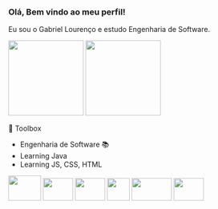 ### Olá, Bem vindo ao meu perfil! 

Eu sou o Gabriel Lourenço e estudo Engenharia de Software.

<div>
    <img height="150em" src="https://github-readme-stats-ten-gilt.vercel.app/api?username=gabrielreisresende&show_icons=true&theme=dracula&count_private=true">
    <img height="150em" src="https://github-readme-stats-ten-gilt.vercel.app/api/top-langs/?username=gabrielreisresende&layout=compact&theme=dracula">
</div>

🧰 Toolbox
  <ul>
     <li>Engenharia de Software 📚</li>
      <li>Learning Java</li>
      <li>Learning JS, CSS, HTML</li>
  </ul>
  <div>
    <img height='50em' width="65" src='https://cdn.worldvectorlogo.com/logos/java-4.svg'>
    <img height='45em' width="60" src="https://cdn.worldvectorlogo.com/logos/logo-javascript.svg">
    <img height='45em' width="60" src="https://cdn.worldvectorlogo.com/logos/html-1.svg">
    <img height='45em' width="45" src='https://cdn.worldvectorlogo.com/logos/css-3.svg'>
    <img height='45em' width="80" src='https://cdn.worldvectorlogo.com/logos/c-1.svg'>
    <img height='45em' width="60" src='https://cdn.worldvectorlogo.com/logos/c.svg'>
  </div>


 
